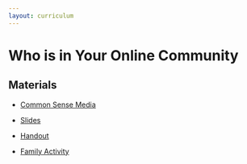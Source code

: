 ```yaml
---
layout: curriculum
---
```


# Who is in Your Online Community

## Materials

* [Common Sense Media](https://www.commonsense.org/education/digital-citizenship/lesson/who-is-in-your-online-community)

* [Slides](https://docs.google.com/presentation/d/1U89sHfCKU6Y9fp0e6pC2O162xcOmdX3hsyErCcdlwjg/edit#slide=id.g5dfbdde280_0_0)

* [Handout](https://docs.google.com/document/d/12ejcwQMWQ5OkKlkQHupiInmDeOyJjqgpkVIw4-1PpJg/edit)

* [Family Activity](https://docs.google.com/presentation/d/1tsYWY76Y9BJpl_mHcxb0-BiLIHL2PrGBt3GqeeBNAD8/edit#slide=id.g5dd14444e9_0_42)
